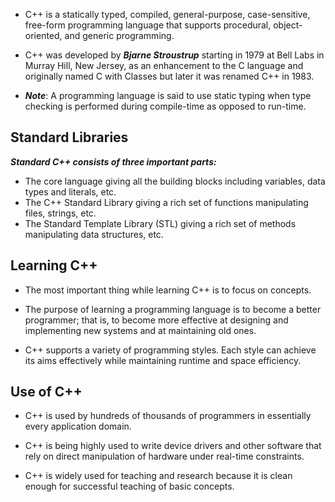- C++ is a statically typed, compiled, general-purpose, case-sensitive, free-form programming language that supports procedural, object-oriented, and generic programming.
- C++ was developed by ***Bjarne Stroustrup*** starting in 1979 at Bell Labs in Murray Hill, New Jersey, as an enhancement to the C language and originally named C with Classes but later it was renamed C++ in 1983.

- ***Note***: A programming language is said to use static typing when type checking is performed during compile-time as opposed to run-time.

## Standard Libraries

***Standard C++ consists of three important parts:***
- The core language giving all the building blocks including variables, data types and literals, etc.
- The C++ Standard Library giving a rich set of functions manipulating files, strings, etc.
- The Standard Template Library (STL) giving a rich set of methods manipulating data structures, etc.

## Learning C++

- The most important thing while learning C++ is to focus on concepts.

- The purpose of learning a programming language is to become a better programmer; that is, to become more effective at designing and implementing new systems and at maintaining old ones.

- C++ supports a variety of programming styles. Each style can achieve its aims effectively while maintaining runtime and space efficiency.

## Use of C++

- C++ is used by hundreds of thousands of programmers in essentially every application domain.

- C++ is being highly used to write device drivers and other software that rely on direct manipulation of hardware under real-time constraints.

- C++ is widely used for teaching and research because it is clean enough for successful teaching of basic concepts.